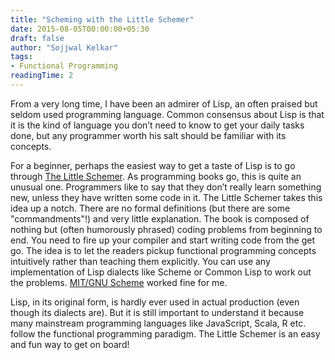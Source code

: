 ```yaml
---
title: "Scheming with the Little Schemer"
date: 2015-08-05T00:00:00+05:30
draft: false
author: "Sojjwal Kelkar"
tags:
- Functional Programming
readingTime: 2
---
```

From a very long time, I have been an admirer of Lisp, an often praised but seldom used programming language. Common consensus about Lisp is that it is the kind of language you don’t need to know to get your daily tasks done, but any programmer worth his salt should be familiar with its concepts.

For a beginner, perhaps the easiest way to get a taste of Lisp is to go through [The Little Schemer](https://mitpress.mit.edu/books/little-schemer). As programming books go, this is quite an unusual one. Programmers like to say that they don’t really learn something new, unless they have written some code in it. The Little Schemer takes this idea up a notch. There are no formal definitions (but there are some "commandments"!) and very little explanation. The book is composed of nothing but (often humorously phrased) coding problems from beginning to end. You need to fire up your compiler and start writing code from the get go. The idea is to let the readers pickup functional programming concepts intuitively rather than teaching them explicitly. You can use any implementation of Lisp dialects like Scheme or Common Lisp to work out the problems. [MIT/GNU Scheme](http://www.gnu.org/software/mit-scheme/) worked fine for me.

Lisp, in its original form, is hardly ever used in actual production (even though its dialects are). But it is still important to understand it because many mainstream programming languages like JavaScript, Scala, R etc. follow the functional programming paradigm. The Little Schemer is an easy and fun way to get on board!
